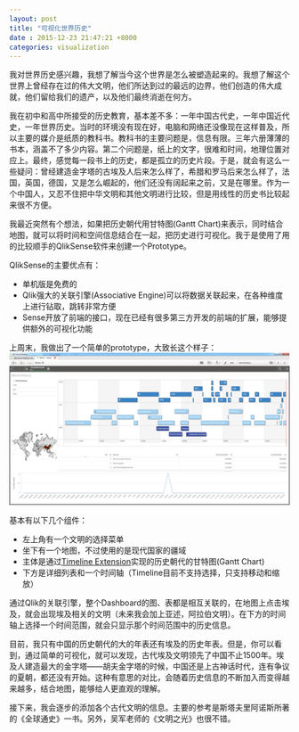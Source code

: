 ```yaml
---
layout: post
title: "可视化世界历史"
date : 2015-12-23 21:47:21 +8000
categories: visualization
---
```


我对世界历史感兴趣，我想了解当今这个世界是怎么被塑造起来的。我想了解这个世界上曾经存在过的伟大文明，他们所达到过的最远的边界，他们创造的伟大成就，他们留给我们的遗产，以及他们最终消逝在何方。

我在初中和高中所接受的历史教育，基本差不多：一年中国古代史，一年中国近代史，一年世界历史。当时的环境没有现在好，电脑和网络还没像现在这样普及，所以主要的媒介是纸质的教科书。教科书的主要问题是，信息有限。三年六册薄薄的书本，涵盖不了多少内容。第二个问题是，纸上的文字，很难和时间，地理位置对应上。最终，感觉每一段书上的历史，都是孤立的历史片段。于是，就会有这么一些疑问：曾经建造金字塔的古埃及人后来怎么样了，希腊和罗马后来怎么样了，法国，英国，德国，又是怎么崛起的，他们还没有阔起来之前，又是在哪里。作为一个中国人，又忍不住把中华文明和其他文明进行比较，但是用线性的历史书比较起来很不方便。

我最近突然有个想法，如果把历史朝代用甘特图(Gantt Chart)来表示，同时结合地图，就可以将时间和空间信息结合在一起，把历史进行可视化。我于是使用了用的比较顺手的QlikSense软件来创建一个Prototype。

QlikSense的主要优点有：

- 单机版是免费的
- Qlik强大的关联引擎(Associative Engine)可以将数据关联起来，在各种维度上进行钻取，跳转非常方便
- Sense开放了前端的接口，现在已经有很多第三方开发的前端的扩展，能够提供额外的可视化功能

上周末，我做出了一个简单的prototype，大致长这个样子：
![WorldHistory](./Image/WorldHistory.png)

基本有以下几个组件：

- 左上角有一个文明的选择菜单
- 坐下有一个地图，不过使用的是现代国家的疆域
- 主体是通过[Timeline Extension](https://github.com/ralfbecher/QlikSense_Extension_Timeline)实现的历史朝代的甘特图(Gantt Chart)
- 下方是详细列表和一个时间轴（Timeline目前不支持选择，只支持移动和缩放）

通过Qlik的关联引擎，整个Dashboard的图、表都是相互关联的，在地图上点击埃及，就会出现埃及相关的文明（未来我会加上亚述，阿拉伯文明）。在下方的时间轴上选择一个时间范围，就会只显示那个时间范围中的历史信息。

目前，我只有中国的历史朝代的大的年表还有埃及的历史年表。但是，你可以看到，通过简单的可视化，就可以发现，古代埃及文明领先了中国不止1500年。埃及人建造最大的金字塔——胡夫金字塔的时候，中国还是上古神话时代，连有争议的夏朝，都还没有开始。这种有意思的对比，会随着历史信息的不断加入而变得越来越多，结合地图，能够给人更直观的理解。

接下来，我会逐步的添加各个古代文明的信息。主要的参考是斯塔夫里阿诺斯所著的《全球通史》一书。另外，吴军老师的《文明之光》也很不错。
